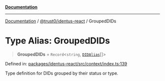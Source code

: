 [**Documentation**](../../../README.md)

***

[Documentation](../../../README.md) / [@trust0/identus-react](../README.md) / GroupedDIDs

# Type Alias: GroupedDIDs

> **GroupedDIDs** = `Record`\<`string`, [`DIDAlias`](DIDAlias.md)[]\>

Defined in: [packages/identus-react/src/context/index.ts:139](https://github.com/trust0-project/identus/blob/70257c7f576d893ec84798c6299981631616f941/packages/identus-react/src/context/index.ts#L139)

Type definition for DIDs grouped by their status or type.
